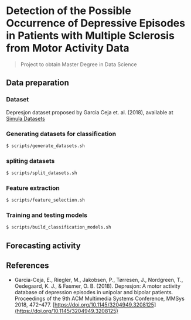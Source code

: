 # Detection of the Possible Occurrence of Depressive Episodes in Patients with Multiple Sclerosis from Motor Activity Data

> Project to obtain Master Degree in Data Science

## Data preparation
### Dataset
Depresjon dataset proposed by Garcia Ceja et. al. (2018), available at [Simula Datasets](https://datasets.simula.no/depresjon/)

### Generating datasets for classification

```bash
$ scripts/generate_datasets.sh
```
### spliting datasets

```bash
$ scripts/split_datasets.sh
```

### Feature extraction

```bash
$ scripts/feature_selection.sh
```

### Training and testing models

```bash
$ scripts/build_classification_models.sh
```

## Forecasting activity


## References
- Garcia-Ceja, E., Riegler, M., Jakobsen, P., Tørresen, J., Nordgreen, T., Oedegaard, K. J., & Fasmer, O. B. (2018). Depresjon: A motor activity database of depression episodes in unipolar and bipolar patients. Proceedings of the 9th ACM Multimedia Systems Conference, MMSys 2018, 472–477. [https://doi.org/10.1145/3204949.3208125](https://doi.org/10.1145/3204949.3208125)